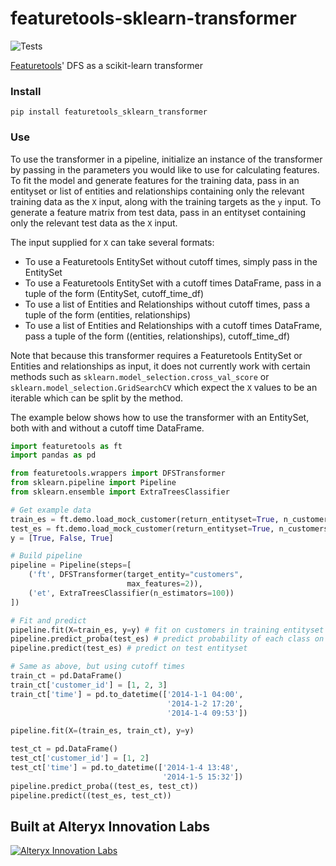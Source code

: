 # featuretools-sklearn-transformer

![Tests](https://github.com/FeatureLabs/featuretools-sklearn-transformer/workflows/Tests/badge.svg)

[Featuretools](https://github.com/FeatureLabs/featuretools)' DFS as a scikit-learn transformer

### Install
```shell
pip install featuretools_sklearn_transformer
```

### Use

To use the transformer in a pipeline, initialize an instance of the transformer by passing in
the parameters you would like to use for calculating features. To fit the model and generate features for
the training data, pass in an entityset or list of entities and relationships containing only the relevant
training data as the `X` input, along with the training targets as the `y` input. To generate a feature matrix from test data, pass in
an entityset containing only the relevant test data as the `X` input.

The input supplied for `X` can take several formats:
- To use a Featuretools EntitySet without cutoff times, simply pass in the EntitySet
- To use a Featuretools EntitySet with a cutoff times DataFrame, pass in a tuple of the form (EntitySet, cutoff_time_df)
- To use a list of Entities and Relationships without cutoff times, pass a tuple of the form (entities, relationships)
- To use a list of Entities and Relationships with a cutoff times DataFrame, pass a tuple of the form ((entities, relationships), cutoff_time_df)

Note that because this transformer requires a Featuretools EntitySet or Entities and relationships as input, it does not currently work
with certain methods such as `sklearn.model_selection.cross_val_score` or `sklearn.model_selection.GridSearchCV` which expect the `X` values
to be an iterable which can be split by the method.

The example below shows how to use the transformer with an EntitySet, both with and without a cutoff time DataFrame.

```python
import featuretools as ft
import pandas as pd

from featuretools.wrappers import DFSTransformer
from sklearn.pipeline import Pipeline
from sklearn.ensemble import ExtraTreesClassifier

# Get example data
train_es = ft.demo.load_mock_customer(return_entityset=True, n_customers=3)
test_es = ft.demo.load_mock_customer(return_entityset=True, n_customers=2)
y = [True, False, True]

# Build pipeline
pipeline = Pipeline(steps=[
    ('ft', DFSTransformer(target_entity="customers",
                          max_features=2)),
    ('et', ExtraTreesClassifier(n_estimators=100))
])

# Fit and predict
pipeline.fit(X=train_es, y=y) # fit on customers in training entityset
pipeline.predict_proba(test_es) # predict probability of each class on test entityset
pipeline.predict(test_es) # predict on test entityset

# Same as above, but using cutoff times
train_ct = pd.DataFrame()
train_ct['customer_id'] = [1, 2, 3]
train_ct['time'] = pd.to_datetime(['2014-1-1 04:00',
                                   '2014-1-2 17:20',
                                   '2014-1-4 09:53'])

pipeline.fit(X=(train_es, train_ct), y=y)

test_ct = pd.DataFrame()
test_ct['customer_id'] = [1, 2]
test_ct['time'] = pd.to_datetime(['2014-1-4 13:48',
                                  '2014-1-5 15:32'])
pipeline.predict_proba((test_es, test_ct))
pipeline.predict((test_es, test_ct))
```

## Built at Alteryx Innovation Labs

<a href="https://www.alteryx.com/innovation-labs">
    <img src="https://evalml-web-images.s3.amazonaws.com/alteryx_innovation_labs.png" alt="Alteryx Innovation Labs" />
</a>

